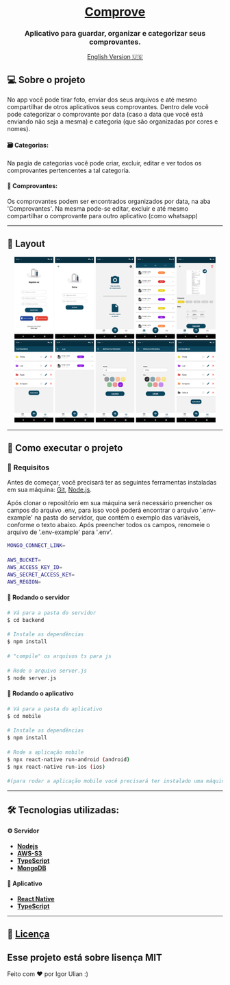 

<h1 align="center">
     <a href="#" alt="site do ecoleta"> Comprove </a>
</h1>

<h3 align="center">
    Aplicativo para guardar, organizar e categorizar seus comprovantes.
</h3>

<p align="center">
     <a href="./README-en.md" alt="Readme english version"> English Version 🇺🇸 </a>
</p>

## 💻 Sobre o projeto

No app você pode tirar foto, enviar dos seus arquivos e até mesmo compartilhar de otros aplicativos seus comprovantes.
Dentro dele você pode categorizar o comprovante por data (caso a data que você está enviando não seja a mesma)
e categoria (que são organizadas por cores e nomes).

#### 🗃️ Categorias:
Na pagia de categorias você pode criar, excluir, editar e ver todos os comprovantes pertencentes a tal categoria.

#### 📄 Comprovantes:
Os comprovantes podem ser encontrados organizados por data, na aba 'Comprovantes'.
Na mesma pode-se editar, excluir e até mesmo compartilhar o comprovante para outro aplicativo (como whatsapp)


---
## 🎨 Layout

<p align="center">
 <img src="https://github.com/igorulian/comprove/blob/main/assets/register.png" alt="register" border="0" width="18%" heigth="18%">
 <img src="https://github.com/igorulian/comprove/blob/main/assets/login.png" alt="login" border="0" width="18%" heigth="18%">
 <img src="https://github.com/igorulian/comprove/blob/main/assets/home.png" alt="home" border="0" width="18%" heigth="18%">
 <img src="https://github.com/igorulian/comprove/blob/main/assets/file-list.png" alt="file list" border="0" width="18%" heigth="18%">
 <img src="https://github.com/igorulian/comprove/blob/main/assets/edit-file.png" alt="edit file" border="0" width="18%" heigth="18%">
 <img src="https://github.com/igorulian/comprove/blob/main/assets/list-category.png" alt="category list" border="0" width="18%" heigth="18%">
 <img src="https://github.com/igorulian/comprove/blob/main/assets/show-by-category.png" alt="edit category" border="0" width="18%" heigth="18%">
 <img src="https://github.com/igorulian/comprove/blob/main/assets/edit-categoy.png" alt="edit category" border="0" width="18%" heigth="18%">
 <img src="https://github.com/igorulian/comprove/blob/main/assets/create-category.png" alt="create category" border="0" width="18%" heigth="18%">
 <img src="https://github.com/igorulian/comprove/blob/main/assets/list-category-after-create.png" alt="edit category" border="0" width="18%" heigth="18%">
</p>

---

## 🚀 Como executar o projeto

### 🧪 Requisitos 

Antes de começar, você precisará ter as seguintes ferramentas instaladas em sua máquina: 
[Git](https://git-scm.com), [Node.js](https://nodejs.org/en/). 

Após clonar o repositório em sua máquina será necessário preencher os campos do arquivo .env, para isso você poderá encontrar
o arquivo '.env-example' na pasta do servidor, que contém o exemplo das variáveis, conforme o texto abaixo.
Após preencher todos os campos, renomeie o arquivo de '.env-example' para '.env'. 

```bash
MONGO_CONNECT_LINK=

AWS_BUCKET=
AWS_ACCESS_KEY_ID=
AWS_SECRET_ACCESS_KEY=
AWS_REGION=
```


#### 🎲 Rodando o servidor

```bash
# Vá para a pasta do servidor
$ cd backend

# Instale as dependências
$ npm install

# "compile" os arquivos ts para js

# Rode o arquivo server.js
$ node server.js
```

#### 🧭 Rodando o aplicativo

```bash
# Vá para a pasta do aplicativo
$ cd mobile

# Instale as dependências
$ npm install

# Rode a aplicação mobile
$ npx react-native run-android (android)
$ npx react-native run-ios (ios)

#(para rodar a aplicação mobile você precisará ter instalado uma máquina virtual android ou ios)
```


---

## 🛠 Tecnologias utilizadas:

#### ⚙️ **Servidor**

-   **[Nodejs](https://nodejs.org/en/)**
-   **[AWS-S3](https://aws.amazon.com/s3/)**
-   **[TypeScript](https://www.npmjs.com/package/typescript)**
-   **[MongoDB](https://www.mongodb.com)**


#### 📱 **Aplicativo** 

-   **[React Native](https://reactnative.dev/)**
-   **[TypeScript](https://www.npmjs.com/package/typescript)**

---

## 📝 [Licença](./LICENSE.md)

Esse projeto está sobre lisença MIT
---

Feito com ❤️ por Igor Ulian :)
